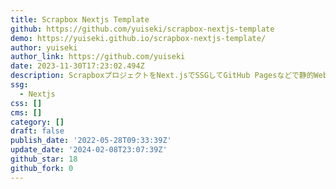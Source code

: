 ```yaml
---
title: Scrapbox Nextjs Template
github: https://github.com/yuiseki/scrapbox-nextjs-template
demo: https://yuiseki.github.io/scrapbox-nextjs-template/
author: yuiseki
author_link: https://github.com/yuiseki
date: 2023-11-30T17:23:02.494Z
description: ScrapboxプロジェクトをNext.jsでSSGしてGitHub Pagesなどで静的Webサイトとして公開できるようにするためのテンプレート
ssg:
  - Nextjs
css: []
cms: []
category: []
draft: false
publish_date: '2022-05-28T09:33:39Z'
update_date: '2024-02-08T23:07:39Z'
github_star: 18
github_fork: 0
---
```

